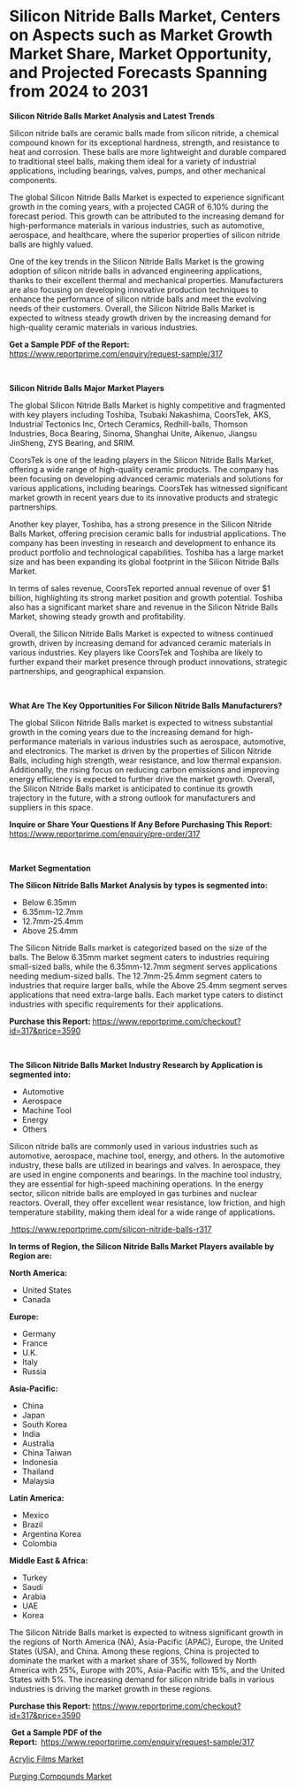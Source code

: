 <p><h1>Silicon Nitride Balls Market, Centers on Aspects such as Market Growth Market Share, Market Opportunity, and Projected Forecasts Spanning from 2024 to 2031</h1></p><p><strong>Silicon Nitride Balls Market Analysis and Latest Trends</strong></p>
<p><p>Silicon nitride balls are ceramic balls made from silicon nitride, a chemical compound known for its exceptional hardness, strength, and resistance to heat and corrosion. These balls are more lightweight and durable compared to traditional steel balls, making them ideal for a variety of industrial applications, including bearings, valves, pumps, and other mechanical components.</p><p>The global Silicon Nitride Balls Market is expected to experience significant growth in the coming years, with a projected CAGR of 6.10% during the forecast period. This growth can be attributed to the increasing demand for high-performance materials in various industries, such as automotive, aerospace, and healthcare, where the superior properties of silicon nitride balls are highly valued.</p><p>One of the key trends in the Silicon Nitride Balls Market is the growing adoption of silicon nitride balls in advanced engineering applications, thanks to their excellent thermal and mechanical properties. Manufacturers are also focusing on developing innovative production techniques to enhance the performance of silicon nitride balls and meet the evolving needs of their customers. Overall, the Silicon Nitride Balls Market is expected to witness steady growth driven by the increasing demand for high-quality ceramic materials in various industries.</p></p>
<p><strong>Get a Sample PDF of the Report:&nbsp;</strong> <a href="https://www.reportprime.com/enquiry/request-sample/317">https://www.reportprime.com/enquiry/request-sample/317</a></p>
<p>&nbsp;</p>
<p><strong>Silicon Nitride Balls Major Market Players</strong></p>
<p><p>The global Silicon Nitride Balls Market is highly competitive and fragmented with key players including Toshiba, Tsubaki Nakashima, CoorsTek, AKS, Industrial Tectonics Inc, Ortech Ceramics, Redhill-balls, Thomson Industries, Boca Bearing, Sinoma, Shanghai Unite, Aikenuo, Jiangsu JinSheng, ZYS Bearing, and SRIM. </p><p>CoorsTek is one of the leading players in the Silicon Nitride Balls Market, offering a wide range of high-quality ceramic products. The company has been focusing on developing advanced ceramic materials and solutions for various applications, including bearings. CoorsTek has witnessed significant market growth in recent years due to its innovative products and strategic partnerships. </p><p>Another key player, Toshiba, has a strong presence in the Silicon Nitride Balls Market, offering precision ceramic balls for industrial applications. The company has been investing in research and development to enhance its product portfolio and technological capabilities. Toshiba has a large market size and has been expanding its global footprint in the Silicon Nitride Balls Market. </p><p>In terms of sales revenue, CoorsTek reported annual revenue of over $1 billion, highlighting its strong market position and growth potential. Toshiba also has a significant market share and revenue in the Silicon Nitride Balls Market, showing steady growth and profitability.</p><p>Overall, the Silicon Nitride Balls Market is expected to witness continued growth, driven by increasing demand for advanced ceramic materials in various industries. Key players like CoorsTek and Toshiba are likely to further expand their market presence through product innovations, strategic partnerships, and geographical expansion.</p></p>
<p>&nbsp;</p>
<p><strong>What Are The Key Opportunities For Silicon Nitride Balls Manufacturers?</strong></p>
<p><p>The global Silicon Nitride Balls market is expected to witness substantial growth in the coming years due to the increasing demand for high-performance materials in various industries such as aerospace, automotive, and electronics. The market is driven by the properties of Silicon Nitride Balls, including high strength, wear resistance, and low thermal expansion. Additionally, the rising focus on reducing carbon emissions and improving energy efficiency is expected to further drive the market growth. Overall, the Silicon Nitride Balls market is anticipated to continue its growth trajectory in the future, with a strong outlook for manufacturers and suppliers in this space.</p></p>
<p><strong>Inquire or Share Your Questions If Any Before Purchasing This Report:</strong> <a href="https://www.reportprime.com/enquiry/pre-order/317">https://www.reportprime.com/enquiry/pre-order/317</a></p>
<p>&nbsp;</p>
<p><strong>Market Segmentation</strong></p>
<p><strong>The Silicon Nitride Balls Market Analysis by types is segmented into:</strong></p>
<p><ul><li>Below 6.35mm</li><li>6.35mm-12.7mm</li><li>12.7mm-25.4mm</li><li>Above 25.4mm</li></ul></p>
<p><p>The Silicon Nitride Balls market is categorized based on the size of the balls. The Below 6.35mm market segment caters to industries requiring small-sized balls, while the 6.35mm-12.7mm segment serves applications needing medium-sized balls. The 12.7mm-25.4mm segment caters to industries that require larger balls, while the Above 25.4mm segment serves applications that need extra-large balls. Each market type caters to distinct industries with specific requirements for their applications.</p></p>
<p><strong>Purchase this Report:&nbsp;</strong><a href="https://www.reportprime.com/checkout?id=317&price=3590">https://www.reportprime.com/checkout?id=317&price=3590</a></p>
<p>&nbsp;</p>
<p><strong>The Silicon Nitride Balls Market Industry Research by Application is segmented into:</strong></p>
<p><ul><li>Automotive</li><li>Aerospace</li><li>Machine Tool</li><li>Energy</li><li>Others</li></ul></p>
<p><p>Silicon nitride balls are commonly used in various industries such as automotive, aerospace, machine tool, energy, and others. In the automotive industry, these balls are utilized in bearings and valves. In aerospace, they are used in engine components and bearings. In the machine tool industry, they are essential for high-speed machining operations. In the energy sector, silicon nitride balls are employed in gas turbines and nuclear reactors. Overall, they offer excellent wear resistance, low friction, and high temperature stability, making them ideal for a wide range of applications.</p></p>
<p><a href="https://www.reportprime.com/silicon-nitride-balls-r317">&nbsp;https://www.reportprime.com/silicon-nitride-balls-r317</a></p>
<p><strong>In terms of Region, the Silicon Nitride Balls Market Players available by Region are:</strong></p>
<p>
    <p> <strong> North America: </strong>
        <ul>
            <li>United States</li>
            <li>Canada</li>
        </ul>
        </p> 
    <p> <strong> Europe: </strong>
        <ul>
            <li>Germany</li>
            <li>France</li>
            <li>U.K.</li>
            <li>Italy</li>
            <li>Russia</li>
        </ul>
        </p> 
    <p> <strong> Asia-Pacific: </strong>
        <ul>
            <li>China</li>
            <li>Japan</li>
            <li>South Korea</li>
            <li>India</li>
            <li>Australia</li>
            <li>China Taiwan</li>
            <li>Indonesia</li>
            <li>Thailand</li>
            <li>Malaysia</li>
        </ul>
        </p> 
    <p> <strong> Latin America: </strong>
        <ul>
            <li>Mexico</li>
            <li>Brazil</li>
            <li>Argentina Korea</li>
            <li>Colombia</li>
        </ul>
        </p> 
    <p> <strong> Middle East & Africa: </strong>
        <ul>
            <li>Turkey</li>
            <li>Saudi</li>
            <li>Arabia</li>
            <li>UAE</li>
            <li>Korea</li>
        </ul>
    </p>
    </p>
<p><p>The Silicon Nitride Balls market is expected to witness significant growth in the regions of North America (NA), Asia-Pacific (APAC), Europe, the United States (USA), and China. Among these regions, China is projected to dominate the market with a market share of 35%, followed by North America with 25%, Europe with 20%, Asia-Pacific with 15%, and the United States with 5%. The increasing demand for silicon nitride balls in various industries is driving the market growth in these regions.</p></p>
<p><strong>Purchase this Report: </strong><a href="https://www.reportprime.com/checkout?id=317&price=3590">https://www.reportprime.com/checkout?id=317&price=3590</a></p>
<p>&nbsp;<strong>Get a Sample PDF of the Report:&nbsp;&nbsp;</strong><a href="https://www.reportprime.com/enquiry/request-sample/317">https://www.reportprime.com/enquiry/request-sample/317</a></p>
<p><strong></strong></p>
<p><p><a href="https://github.com/lairestrong/Market-Research-Report-List-1/blob/main/acrylic-films-market.md">Acrylic Films Market</a></p><p><a href="https://github.com/msLonKoss78/Market-Research-Report-List-1/blob/main/purging-compounds-market.md">Purging Compounds Market</a></p></p>